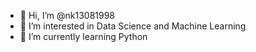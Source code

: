 - 👋 Hi, I’m @nk13081998
- 👀 I’m interested in Data Science and Machine Learning
- 🌱 I’m currently learning Python



<!---
nk13081998/nk13081998 is a ✨ special ✨ repository because its `README.md` (this file) appears on your GitHub profile.
You can click the Preview link to take a look at your changes.
--->
